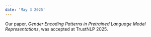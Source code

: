```yaml
---
date: 'May 3 2025'
---
```

Our paper, *Gender Encoding Patterns in Pretrained Language Model Representations*, was accepted at TrustNLP 2025.